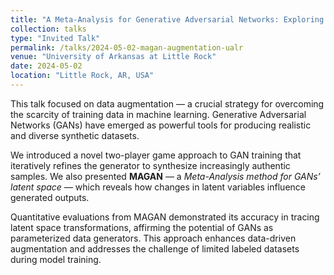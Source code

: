 ```yaml
---
title: "A Meta-Analysis for Generative Adversarial Networks: Exploring Latent Space for Enhanced Data Augmentation with the MAGAN Algorithm"
collection: talks
type: "Invited Talk"
permalink: /talks/2024-05-02-magan-augmentation-ualr
venue: "University of Arkansas at Little Rock"
date: 2024-05-02
location: "Little Rock, AR, USA"
---
```


This talk focused on data augmentation — a crucial strategy for overcoming the scarcity of training data in machine learning. Generative Adversarial Networks (GANs) have emerged as powerful tools for producing realistic and diverse synthetic datasets.

We introduced a novel two-player game approach to GAN training that iteratively refines the generator to synthesize increasingly authentic samples. We also presented **MAGAN** — a *Meta-Analysis method for GANs’ latent space* — which reveals how changes in latent variables influence generated outputs.

Quantitative evaluations from MAGAN demonstrated its accuracy in tracing latent space transformations, affirming the potential of GANs as parameterized data generators. This approach enhances data-driven augmentation and addresses the challenge of limited labeled datasets during model training.
